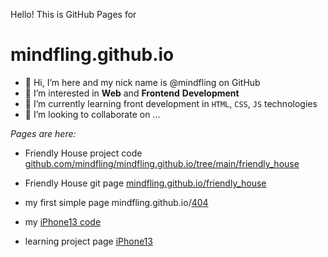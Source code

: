 Hello! This is GitHub Pages for
# mindfling.github.io


- 👋 Hi, I’m here and my nick name is @mindfling on GitHub
- 👀 I’m interested in **Web** and **Frontend** **Development**
- 🌱 I’m currently learning front development in `HTML`, `CSS`, `JS` technologies
- 💞️ I’m looking to collaborate on ...
<!-- - 📫 How to reach me here ... -->

*Pages are here:*
- Friendly House project code [github.com/mindfling/mindfling.github.io/tree/main/friendly_house](https://github.com/mindfling/mindfling.github.io/tree/main/friendly_house)
- Friendly House git page [mindfling.github.io/friendly_house](https://mindfling.github.io/friendly_house)

- my first simple page mindfling.github.io/[404](https://mindfling.github.io/404)

- my [iPhone13 code](https://github.com/mindfling/mindfling.github.io/tree/main/iphone13) 
- learning project page [iPhone13](https://mindfling.github.io/iphone13)


<!---
mindfling/mindfling is a ✨ special ✨ repository because its `README.md` (this file) appears on your GitHub profile.
You can click the Preview link to take a look at your changes.
--->
